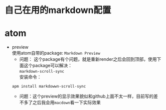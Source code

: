 # 自己在用的markdown配置

# atom
- preview  
使用atom自带的package: `Markdown Preview`  
  - 问题：
  这个package有个问题，就是重新render之后会回到顶部，使用下面这个package可以解决：  
   `markdown-scroll-sync`  
   安装命令：
   ```
  apm install markdowwn-scroll-sync
   ```
  - 问题：这个preview的显示效果貌似和github上面不太一样，目前写的差不多了之后我会用`macdown`看一下实际效果
